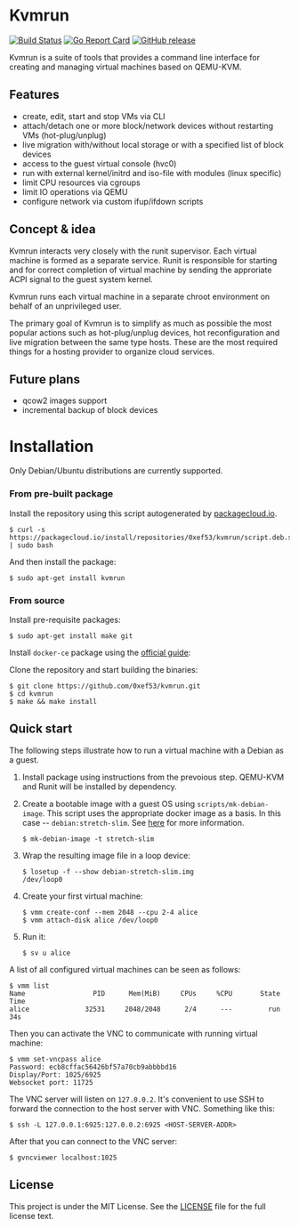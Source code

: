 # Kvmrun
[![Build Status](https://travis-ci.org/0xef53/kvmrun.svg?branch=master)](https://travis-ci.org/0xef53/kvmrun)
[![Go Report Card](https://goreportcard.com/badge/github.com/0xef53/kvmrun)](https://goreportcard.com/report/github.com/0xef53/kvmrun)
[![GitHub release](https://img.shields.io/github/release/0xef53/kvmrun.svg)](https://github.com/0xef53/kvmrun/releases/latest)

Kvmrun is a suite of tools that provides a command line interface for creating and managing virtual machines based on QEMU-KVM.

## Features

- create, edit, start and stop VMs via CLI
- attach/detach one or more block/network devices without restarting VMs (hot-plug/unplug)
- live migration with/without local storage or with a specified list of block devices
- access to the guest virtual console (hvc0)
- run with external kernel/initrd and iso-file with modules (linux specific)
- limit CPU resources via cgroups
- limit IO operations via QEMU
- configure network via custom ifup/ifdown scripts

## Concept & idea

Kvmrun interacts very closely with the runit supervisor. Each virtual machine is formed as a separate service. Runit is responsible for starting and for correct completion of virtual machine by sending the approriate ACPI signal to the guest system kernel.

Kvmrun runs each virtual machine in a separate chroot environment on behalf of an unprivileged user.

The primary goal of Kvmrun is to simplify as much as possible the most popular actions such as hot-plug/unplug devices, hot reconfiguration and live migration between the same type hosts. These are the most required things for a hosting provider to organize cloud services.

## Future plans

* qcow2 images support
* incremental backup of block devices

# Installation

Only Debian/Ubuntu distributions are currently supported.

### From pre-built package

Install the repository using this script autogenerated by [packagecloud.io](https://packagecloud.io/0xef53/kvmrun).

```shell
$ curl -s https://packagecloud.io/install/repositories/0xef53/kvmrun/script.deb.sh | sudo bash
```

And then install the package:

```shell
$ sudo apt-get install kvmrun
```

### From source

Install pre-requisite packages:

```apt
$ sudo apt-get install make git
```

Install `docker-ce` package using the [official guide](https://docs.docker.com/install/linux/docker-ce/debian/):

Clone the repository and start building the binaries:

```shell
$ git clone https://github.com/0xef53/kvmrun.git
$ cd kvmrun
$ make && make install
```

## Quick start

The following steps illustrate how to run a virtual machine with a Debian as a guest.

1. Install package using instructions from the prevoious step. QEMU-KVM and Runit will be installed by dependency.
2. Create a bootable image with a guest OS using `scripts/mk-debian-image`. This script uses the appropriate docker image as a basis. In this case -- `debian:stretch-slim`. See [here](scripts/) for more information.

    ```shell
    $ mk-debian-image -t stretch-slim
    ```

3. Wrap the resulting image file in a loop device:

    ```shell
    $ losetup -f --show debian-stretch-slim.img
    /dev/loop0
    ```
4. Create your first virtual machine:

    ```shell
    $ vmm create-conf --mem 2048 --cpu 2-4 alice
    $ vmm attach-disk alice /dev/loop0
    ```
5. Run it:

    ```shell
    $ sv u alice
    ```

A list of all configured virtual machines can be seen as follows:

```shell
$ vmm list
Name                 PID      Mem(MiB)     CPUs     %CPU       State         Time
alice              32531     2048/2048      2/4      ---         run          34s
```

Then you can activate the VNC to communicate with running virtual machine:

```shell
$ vmm set-vncpass alice 
Password: ecb8cffac56426bf57a70cb9abbbbd16
Display/Port: 1025/6925
Websocket port: 11725
```

The VNC server will listen on `127.0.0.2`. It's convenient to use SSH to forward the connection to the host server with VNC. Something like this:

```shell
$ ssh -L 127.0.0.1:6925:127.0.0.2:6925 <HOST-SERVER-ADDR>
```

After that you can connect to the VNC server:

```shell
$ gvncviewer localhost:1025
```

## License

This project is under the MIT License. See the [LICENSE](LICENSE) file for the full license text.
